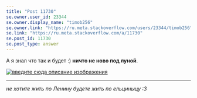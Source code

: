 ```yaml
---
title: "Post 11730"
se.owner.user_id: 23344
se.owner.display_name: "timob256"
se.owner.link: "https://ru.meta.stackoverflow.com/users/23344/timob256"
se.link: "https://ru.meta.stackoverflow.com/a/11730"
se.post_id: 11730
se.post_type: answer
---
```

<p>А я знал что так и будет :) <strong>ничто не ново под луной</strong>.</p>
<p><a href="https://i.stack.imgur.com/GfXrW.jpg" rel="nofollow noreferrer"><img src="https://i.stack.imgur.com/GfXrW.jpg" alt="введите сюда описание изображения" /></a></p>
<hr />
<p><em>не хотите жить по Ленину будете жить по ельциныцу :3</em></p>

